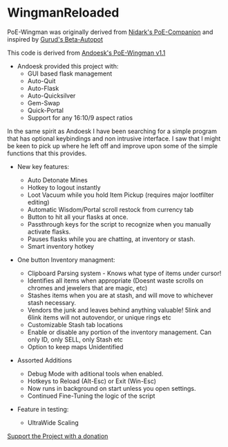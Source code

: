 # WingmanReloaded

PoE-Wingman was originally derived from [Nidark's PoE-Companion](https://github.com/nidark/Poe-Companion) and inspired by [Gurud's Beta-Autopot](https://github.com/badplayerr/beta-autopot/releases/)

This code is derived from [Andoesk's PoE-Wingman v1.1](https://www.ownedcore.com/forums/mmo/path-of-exile/poe-bots-programs/783680-poe-wingman-auto-flask-auto-quit-more-ahk-pixel.html)
* Andoesk provided this project with:
  - GUI based flask management
  - Auto-Quit
  - Auto-Flask
  - Auto-Quicksilver
  - Gem-Swap
  - Quick-Portal
  - Support for any 16:10/9 aspect ratios

In the same spirit as Andoesk I have been searching for a simple program that has optional keybindings and non intrusive interface. I saw that I might be keen to pick up where he left off and improve upon some of the simple functions that this provides. 

* New key features:
  - Auto Detonate Mines
  - Hotkey to logout instantly
  - Loot Vacuum while you hold Item Pickup (requires major lootfilter editing)
  - Automatic Wisdom/Portal scroll restock from currency tab
  - Button to hit all your flasks at once.
  - Passthrough keys for the script to recognize when you manually activate flasks.
  - Pauses flasks while you are chatting, at inventory or stash.
  - Smart inventory hotkey

* One button Inventory managment:
  - Clipboard Parsing system - Knows what type of items under cursor!
  - Identifies all items when appropriate (Doesnt waste scrolls on chromes and jewelers that are magic, etc)
  - Stashes items when you are at stash, and will move to whichever stash necessary.
  - Vendors the junk and leaves behind anything valuable! 5link and 6link items will not autovendor, or unique rings etc
  - Customizable Stash tab locations
  - Enable or disable any portion of the inventory management. Can only ID, only SELL, only Stash etc
  - Option to keep maps Unidentified

* Assorted Additions
  - Debug Mode with aditional tools when enabled.
  - Hotkeys to Reload (Alt-Esc) or Exit (Win-Esc)
  - Now runs in background on start unless you open settings.
  - Continued Fine-Tuning the logic of the script

* Feature in testing:
  - UltraWide Scaling

[Support the Project with a donation](http://www.paypal.me/banditmedia)
